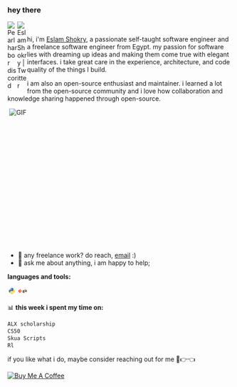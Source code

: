 ### hey there 

<a href="https://discord.gg/pearlharbor">
  <img align="left" alt="Pearl harbor discord" width="22px" src="https://raw.githubusercontent.com/peterthehan/peterthehan/master/assets/discord.svg" />
</a>
<a href="https://twitter.com/EslamSh0kry">
  <img align="left" alt="Eslam Shokry | Twitter" width="22px" src="https://raw.githubusercontent.com/peterthehan/peterthehan/master/assets/twitter.svg" />
</a>

<br />

hi, i'm [Eslam Shokry](https://github.com/PapaShokry), a passionate self-taught software engineer and a freelance software engineer from Egypt. my passion for software lies with dreaming up ideas and making them come true with elegant interfaces. i take great care in the experience, architecture, and code quality of the things I build.

i am also an open-source enthusiast and maintainer. i learned a lot from the open-source community and i love how collaboration and knowledge sharing happened through open-source.


  <img align="right" alt="GIF" src="https://github.com/abhisheknaiidu/abhisheknaiidu/blob/master/code.gif?raw=true" width="500" height="320" />
  
- 💼 any freelance work? do reach, [email](mailto:islamshokry7@gmail.com) :)
- 💬 ask me about anything, i am happy to help;

**languages and tools:**  

<code><img height="20" src="https://raw.githubusercontent.com/github/explore/80688e429a7d4ef2fca1e82350fe8e3517d3494d/topics/python/python.png"></code>
<code><img height="20" src="https://raw.githubusercontent.com/github/explore/80688e429a7d4ef2fca1e82350fe8e3517d3494d/topics/git/git.png"></code>

📊 **this week i spent my time on:**
<!--START_SECTION:waka-->

```text
ALX scholarship   
CS50         
Skua Scripts
Rl 
```

<!--END_SECTION:waka-->

if you like what i do, maybe consider reaching out for me 🥺👉👈

<a href="https://www.facebook.com/eslam.shokry.35" target="_blank"><img src="https://cdn.buymeacoffee.com/buttons/v2/default-red.png" alt="Buy Me A Coffee" width="150" ></a>




